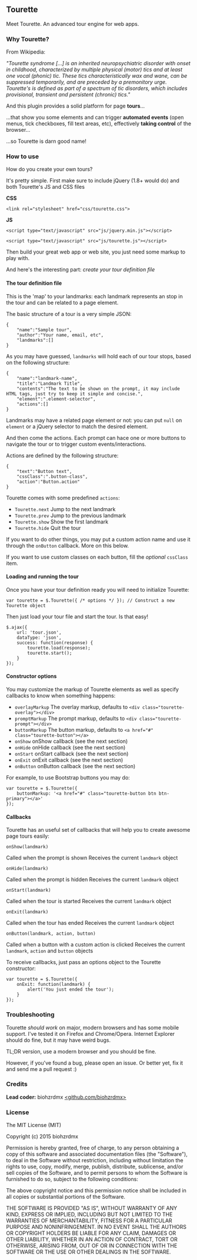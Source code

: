 ## Tourette

Meet Tourette. An advanced tour engine for web apps.

### Why Tourette?

From Wikipedia:

_"Tourette syndrome [...] is an inherited neuropsychiatric disorder with onset in childhood, characterized by multiple physical (motor) tics and at least one vocal (phonic) tic. These tics characteristically wax and wane, can be suppressed temporarily, and are preceded by a premonitory urge. Tourette's is defined as part of a spectrum of tic disorders, which includes provisional, transient and persistent (chronic) tics."_

And this plugin provides a solid platform for page **tours**...

...that show you some elements and can trigger **automated events** (open menus, tick checkboxes, fill text areas, etc), effectively **taking control** of the browser...

...so Tourette is darn good name!

### How to use

How do you create your own tours?

It's pretty simple. First make sure to include jQuery (1.8+ would do) and both Tourette's JS and CSS files

**CSS**

`<link rel="stylesheet" href="css/tourette.css">`

**JS**

`<script type="text/javascript" src="js/jquery.min.js"></script>`

`<script type="text/javascript" src="js/tourette.js"></script>`

Then build your great web app or web site, you just need some markup to play with.

And here's the interesting part: _create your tour definition file_

#### The tour definition file

This is the 'map' to your landmarks: each landmark represents an stop in the tour and can be related to a page element.

The basic structure of a tour is a very simple JSON:

	{
		"name":"Sample tour",
		"author":"Your name, email, etc",
		"landmarks":[]
	}

As you may have guessed, `landmarks` will hold each of our tour stops, based on the following structure:

	{
		"name":"landmark-name",
		"title":"Landmark Title",
		"contents":"The text to be shown on the prompt, it may include HTML tags, just try to keep it simple and concise.",
		"element":".element-selector",
		"actions":[]
	}

Landmarks may have a related page element or not: you can put `null` on `element` or a jQuery selector to match the desired element.

And then come the actions. Each prompt can hace one or more buttons to navigate the tour or to trigger custom events/interactions.

Actions are defined by the following structure:

	{
		"text":"Button text",
		"cssClass":".button-class",
		"action":"Button.action"
	}

Tourette comes with some predefined `actions`:

*   `Tourette.next` Jump to the next landmark
*   `Tourette.prev` Jump to the previous landmark
*   `Tourette.show` Show the first landmark
*   `Tourette.hide` Quit the tour

If you want to do other things, you may put a custom action name and use it through the `onButton` callback. More on this below.

If you want to use custom classes on each button, fill the _optional_ `cssClass` item.

#### Loading and running the tour

Once you have your tour definition ready you will need to initialize Tourette:

	var tourette = $.Tourette({ /* options */ }); // Construct a new Tourette object

Then just load your tour file and start the tour. Is that easy!

	$.ajax({
		url: 'tour.json',
		dataType: 'json',
		success: function(response) {
			tourette.load(response);
			tourette.start();
		}
	});

#### Constructor options

You may customize the markup of Tourette elements as well as specify callbacks to know when something happens:

*   `overlayMarkup` The overlay markup, defaults to `<div class="tourette-overlay"></div>`
*   `promptMarkup` The prompt markup, defaults to `<div class="tourette-prompt"></div>`
*   `buttonMarkup` The button markup, defaults to `<a href="#" class="tourette-button"></a>`
*   `onShow` onShow callback (see the next section)
*   `onHide` onHide callback (see the next section)
*   `onStart` onStart callback (see the next section)
*   `onExit` onExit callback (see the next section)
*   `onButton` onButton callback (see the next section)

For example, to use Bootstrap buttons you may do:

	var tourette = $.Tourette({
		buttonMarkup: '<a href="#" class="tourette-button btn btn-primary"></a>'
	});


#### Callbacks

Tourette has an useful set of callbacks that will help you to create awesome page tours easily:

`onShow(landmark)`

Called when the prompt is shown
 Receives the current `landmark` object

`onHide(landmark)`

Called when the prompt is hidden
 Receives the current `landmark` object

`onStart(landmark)`

Called when the tour is started
 Receives the current `landmark` object

`onExit(landmark)`

Called when the tour has ended
 Receives the current `landmark` object

`onButton(landmark, action, button)`

Called when a button with a custom action is clicked
 Receives the current `landmark`, `action` and `button` objects

To receive callbacks, just pass an options object to the Tourette constructor:

	var tourette = $.Tourette({
		onExit: function(landmark) {
			alert('You just ended the tour');
		}
	});

### Troubleshooting

Tourette _should work_ on major, modern browsers and has some mobile support. I've tested it on Firefox and Chrome/Opera. Internet Explorer should do fine, but it may have weird bugs.

TL;DR version, use a modern browser and you should be fine.

However, if you've found a bug, please open an issue. Or better yet, fix it and send me a pull request :)

### Credits

**Lead coder:** biohzrdmx [<github.com/biohzrdmx>](http://github.com/biohzrdmx)

### License

The MIT License (MIT)

Copyright (c) 2015 biohzrdmx

Permission is hereby granted, free of charge, to any person obtaining a copy of this software and associated documentation files (the "Software"), to deal in the Software without restriction, including without limitation the rights to use, copy, modify, merge, publish, distribute, sublicense, and/or sell copies of the Software, and to permit persons to whom the Software is furnished to do so, subject to the following conditions:

The above copyright notice and this permission notice shall be included in all copies or substantial portions of the Software.

THE SOFTWARE IS PROVIDED "AS IS", WITHOUT WARRANTY OF ANY KIND, EXPRESS OR IMPLIED, INCLUDING BUT NOT LIMITED TO THE WARRANTIES OF MERCHANTABILITY, FITNESS FOR A PARTICULAR PURPOSE AND NONINFRINGEMENT. IN NO EVENT SHALL THE AUTHORS OR COPYRIGHT HOLDERS BE LIABLE FOR ANY CLAIM, DAMAGES OR OTHER LIABILITY, WHETHER IN AN ACTION OF CONTRACT, TORT OR OTHERWISE, ARISING FROM, OUT OF OR IN CONNECTION WITH THE SOFTWARE OR THE USE OR OTHER DEALINGS IN THE SOFTWARE.